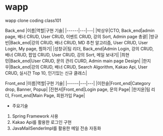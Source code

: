 # wapp
 wapp clone coding class101
 
 Back_end
|이름|역할|구현 기술|
|------|---|---|
|박상우|CTO, Back_end|admin page, 배너 CRUD, User CRUD, 이벤트 CRUD, 강의 Sort, Admin page 총괄|
|방규빈|Back_end|강의 CRUD, 배너 CRUD, MD 추천 알고리즘, User CRUD, User Login, My page, 찜하기|
|성창규|팀 리더, Back_end|Admin Login, 강의 CRUD, 배너 CRUD, 팝업 CRUD, User CRUD, 강의 Sort, 메일 보내기|
|최현민|Back_end|User CRUD, 문의 관리 CURD, Admin main page Design|
|한지우|Back_end|강의 CRUD, 배너 CRUD, Search Algorithm, Kakao Api, User CRUD, 실시간 Top 10, 인기있는 신규 클래스|

Front_end
|이름|역할|구현 기술|
|------|---|---|
|이한슬|Front_end|Category drop, Banner, Popup|
|진현서|Front_end|Login page, 문의 Page|
|한지윤|팀 리더, Front_end|Main Page, 회원가입 Page|

- 주요기술
 1. Spring Framework 사용
 2. Kakao Api를 활용한 로그인 구현
 3. JavaMailSenderImpl를 활용한 메일 전송 자동화
